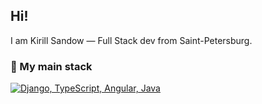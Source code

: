 ## Hi!

I am Kirill Sandow — Full Stack dev from Saint-Petersburg.

### :wrench: My main stack

[![Django, TypeScript, Angular, Java](https://skillicons.dev/icons?i=django,ts,angular,java,postgres)](https://skillicons.dev)
